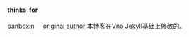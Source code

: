 

#### thinks  for 
panboxin     [original author](http://baixin.io) 
本博客在[Vno Jekyll](https://github.com/onevcat/vno-jekyll)基础上修改的。  

